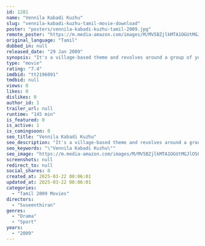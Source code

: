 ```yaml
---
id: 1281
name: "Vennila Kabadi Kuzhu"
slug: "vennila-kabadi-kuzhu-tamil-movie-download"
poster: "posters/vennila-kabadi-kuzhu-tamil-2009.jpg"
remote_poster: "https://m.media-amazon.com/images/M/MV5BZjlkMTA1OGUtMGJlOS00ZGUyLWFjMTktYTQxN2QxYTFmOGVkXkEyXkFqcGc@._V1_SX300.jpg"
original_language: "Tamil"
dubbed_in: null
released_date: "29 Jan 2009"
synopsis: "It's a village-based theme and revolves around a group of youngsters who want to make it really big in the sport. The events that unfold in their lives form the crux."
type: "movie"
rating: "7.4"
imdbid: "tt2196091"
tmdbid: null
views: 0
likes: 0
dislikes: 0
author_id: 1
trailer_url: null
runtime: "145 min"
is_featured: 0
is_active: 1
is_comingsoon: 0
seo_title: "Vennila Kabadi Kuzhu"
seo_description: "It's a village-based theme and revolves around a group of youngsters who want to make it really big in the sport. The events that unfold in their lives form the crux."
seo_keywords: "\"Vennila Kabadi Kuzhu\""
seo_image: "https://m.media-amazon.com/images/M/MV5BZjlkMTA1OGUtMGJlOS00ZGUyLWFjMTktYTQxN2QxYTFmOGVkXkEyXkFqcGc@._V1_SX300.jpg"
screenshots: null
redirect_to: null
social_shares: 0
created_at: 2025-03-22 08:06:01
updated_at: 2025-03-22 08:06:01
categories:
  - "Tamil 2009 Movies"
directors:
  - "Suseenthiran"
genres:
  - "Drama"
  - "Sport"
years:
  - "2009"
---
```

